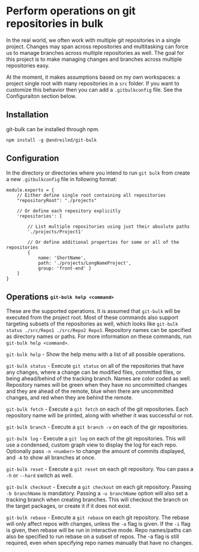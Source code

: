 
# Perform operations on git repositories in bulk

In the real world, we often work with multiple git repositories in a single
project. Changes may span across repositories and multitasking can force us to
manage branches across multiple repositories as well. The goal for this project
is to make managing changes and branches across multiple repositories easy.

At the moment, it makes assumptions based on my own workspaces: a project single
root with many repositories in a `src` folder. If you want to customize this
behavior then you can add a `.gitbulkconfig` file. See the Configuraiton section
below.

## Installation

git-bulk can be installed through npm.

```
npm install -g @andreiled/git-bulk
```

## Configuration

In the directory or directories where you intend to run `git bulk` from create a new `.gitbulkconfig` file in following format:
```
module.exports = {
    // Either define single root containing all repositories
    "repositoryRoot": "./projects"

    // Or define each repository explicitly
    'repositories': [

        // List multiple repositories using just their absolute paths
        './projects/Project1'

        // Or define additional properties for some or all of the repositories
        {
            name: 'ShortName',
            path: './projects/LongNameProject',
            group: 'front-end' }
    ]
}
```

## Operations <sub><sup>`git-bulk help <command>`</sup></sub>
These are the supported operations. It is assumed that `git-bulk` will be
executed from the project root. Most of these commands also support targeting subsets
of the repositories as well, which looks like `git-bulk status ./src/Repo1 ./src/Repo2 Repo3`.
Repository names can be specified as directory names or paths. For more information on these
commands, run `git-bulk help <command>`.

`git-bulk help` -
Show the help menu with a list of all possible operations.

`git-bulk status` -
Execute `git status` on all of the repositories that have any changes, where a
change can be modified files, committed files, or being ahead/behind of the
tracking branch. Names are color coded as well. Repository names will be green
when they have no uncommitted changes and they are ahead of the remote, blue
when there are uncommitted changes, and red when they are behind the remote.

`git-bulk fetch` -
Execute a `git fetch` on each of the git repositories. Each repository name will
be printed, along with whether it was successful or not.

`git-bulk branch` -
Execute a `git branch -v` on each of the gir repositories.

`git-bulk log` -
Execute a `git log` on each of the git repositories. This will use a condensed,
custom graph view to display the log for each repo. Optionally pass `-n <number>`
to change the amount of commits displayed, and `-A` to show all branches at once.

`git-bulk reset` -
Execute a `git reset` on each git repository. You can pass a `-h` or `--hard` switch
as well.

`git-bulk checkout` -
Execute a `git checkout` on each git repository. Passing `-b branchName` is
mandatory. Passing a `-u branchName` option will also set a tracking branch when
creating branches. This will checkout the branch on the target packages, or
create it if it does not exist.

`git-bulk rebase` -
Execute a `git rebase` on each git repository. The rebase will only affect
repos with changes, unless the `-a` flag is given. If the `-i` flag is given,
then rebase will be run in interactive mode. Repo names/paths can also be specified to run
rebase on a subset of repos. The -a flag is still required, even when
specifying repo names manually that have no changes.

